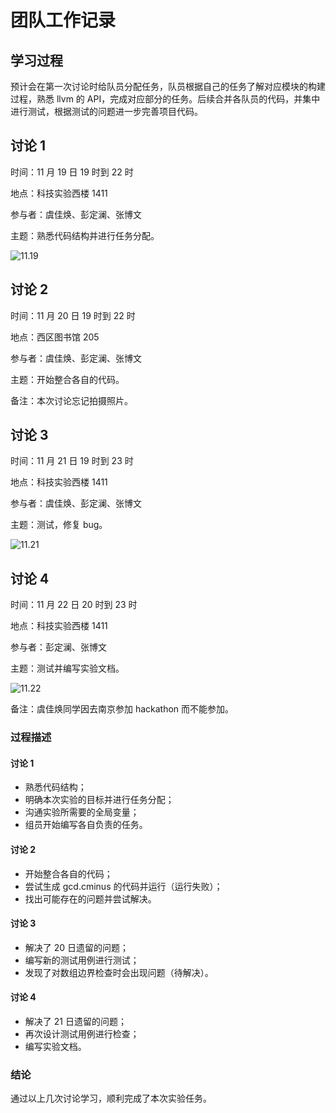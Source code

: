 # 团队工作记录

## 学习过程

预计会在第一次讨论时给队员分配任务，队员根据自己的任务了解对应模块的构建过程，熟悉 llvm 的 API，完成对应部分的任务。后续合并各队员的代码，并集中进行测试，根据测试的问题进一步完善项目代码。

## 讨论 1

时间：11 月 19 日 19 时到 22 时

地点：科技实验西楼 1411

参与者：虞佳焕、彭定澜、张博文

主题：熟悉代码结构并进行任务分配。

![11.19](./figs/11.19.jpg)

## 讨论 2

时间：11 月 20 日 19 时到 22 时

地点：西区图书馆 205

参与者：虞佳焕、彭定澜、张博文

主题：开始整合各自的代码。

备注：本次讨论忘记拍摄照片。

## 讨论 3

时间：11 月 21 日 19 时到 23 时

地点：科技实验西楼 1411

参与者：虞佳焕、彭定澜、张博文

主题：测试，修复 bug。

![11.21](./figs/11.21.jpg)

## 讨论 4

时间：11 月 22 日 20 时到 23 时

地点：科技实验西楼 1411

参与者：彭定澜、张博文

主题：测试并编写实验文档。

![11.22](./figs/11.22.jpg)

备注：虞佳焕同学因去南京参加 hackathon 而不能参加。

### 过程描述

#### 讨论 1

- 熟悉代码结构；
- 明确本次实验的目标并进行任务分配；
- 沟通实验所需要的全局变量；
- 组员开始编写各自负责的任务。

#### 讨论 2

- 开始整合各自的代码；
- 尝试生成 gcd.cminus 的代码并运行（运行失败）；
- 找出可能存在的问题并尝试解决。

#### 讨论 3

- 解决了 20 日遗留的问题；
- 编写新的测试用例进行测试；
- 发现了对数组边界检查时会出现问题（待解决）。

#### 讨论 4

- 解决了 21 日遗留的问题；
- 再次设计测试用例进行检查；
- 编写实验文档。

### 结论

通过以上几次讨论学习，顺利完成了本次实验任务。